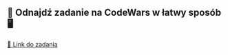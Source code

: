 ## 🧩 Odnajdź zadanie na CodeWars w łatwy sposób 🖥️

[🔗 Link do zadania](https://www.codewars.com/kata/{ID_Zadania})
